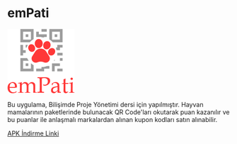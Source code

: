 # emPati

![Demo Gif](emPati.png)

Bu uygulama, Bilişimde Proje Yönetimi dersi için yapılmıştır. Hayvan mamalarının paketlerinde bulunacak QR Code'ları okutarak puan kazanılır ve bu puanlar ile anlaşmalı markalardan alınan kupon kodları satın alınabilir.

[APK İndirme Linki](https://drive.google.com/open?id=15Ptwr-52lT4uKLPSr7KIit2GRpHYmKD6)